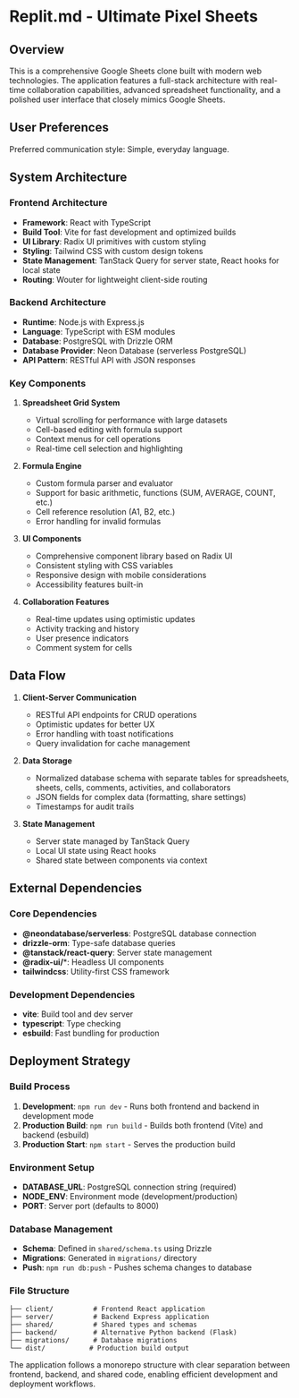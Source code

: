 # Replit.md - Ultimate Pixel Sheets

## Overview

This is a comprehensive Google Sheets clone built with modern web technologies. The application features a full-stack architecture with real-time collaboration capabilities, advanced spreadsheet functionality, and a polished user interface that closely mimics Google Sheets.

## User Preferences

Preferred communication style: Simple, everyday language.

## System Architecture

### Frontend Architecture
- **Framework**: React with TypeScript
- **Build Tool**: Vite for fast development and optimized builds
- **UI Library**: Radix UI primitives with custom styling
- **Styling**: Tailwind CSS with custom design tokens
- **State Management**: TanStack Query for server state, React hooks for local state
- **Routing**: Wouter for lightweight client-side routing

### Backend Architecture
- **Runtime**: Node.js with Express.js
- **Language**: TypeScript with ESM modules
- **Database**: PostgreSQL with Drizzle ORM
- **Database Provider**: Neon Database (serverless PostgreSQL)
- **API Pattern**: RESTful API with JSON responses

### Key Components

1. **Spreadsheet Grid System**
   - Virtual scrolling for performance with large datasets
   - Cell-based editing with formula support
   - Context menus for cell operations
   - Real-time cell selection and highlighting

2. **Formula Engine**
   - Custom formula parser and evaluator
   - Support for basic arithmetic, functions (SUM, AVERAGE, COUNT, etc.)
   - Cell reference resolution (A1, B2, etc.)
   - Error handling for invalid formulas

3. **UI Components**
   - Comprehensive component library based on Radix UI
   - Consistent styling with CSS variables
   - Responsive design with mobile considerations
   - Accessibility features built-in

4. **Collaboration Features**
   - Real-time updates using optimistic updates
   - Activity tracking and history
   - User presence indicators
   - Comment system for cells

## Data Flow

1. **Client-Server Communication**
   - RESTful API endpoints for CRUD operations
   - Optimistic updates for better UX
   - Error handling with toast notifications
   - Query invalidation for cache management

2. **Data Storage**
   - Normalized database schema with separate tables for spreadsheets, sheets, cells, comments, activities, and collaborators
   - JSON fields for complex data (formatting, share settings)
   - Timestamps for audit trails

3. **State Management**
   - Server state managed by TanStack Query
   - Local UI state using React hooks
   - Shared state between components via context

## External Dependencies

### Core Dependencies
- **@neondatabase/serverless**: PostgreSQL database connection
- **drizzle-orm**: Type-safe database queries
- **@tanstack/react-query**: Server state management
- **@radix-ui/***: Headless UI components
- **tailwindcss**: Utility-first CSS framework

### Development Dependencies
- **vite**: Build tool and dev server
- **typescript**: Type checking
- **esbuild**: Fast bundling for production

## Deployment Strategy

### Build Process
1. **Development**: `npm run dev` - Runs both frontend and backend in development mode
2. **Production Build**: `npm run build` - Builds both frontend (Vite) and backend (esbuild)
3. **Production Start**: `npm start` - Serves the production build

### Environment Setup
- **DATABASE_URL**: PostgreSQL connection string (required)
- **NODE_ENV**: Environment mode (development/production)
- **PORT**: Server port (defaults to 8000)

### Database Management
- **Schema**: Defined in `shared/schema.ts` using Drizzle
- **Migrations**: Generated in `migrations/` directory
- **Push**: `npm run db:push` - Pushes schema changes to database

### File Structure
```
├── client/          # Frontend React application
├── server/          # Backend Express application
├── shared/          # Shared types and schemas
├── backend/         # Alternative Python backend (Flask)
├── migrations/      # Database migrations
└── dist/           # Production build output
```

The application follows a monorepo structure with clear separation between frontend, backend, and shared code, enabling efficient development and deployment workflows.
